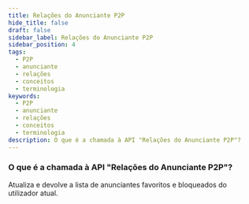 ```yaml
---
title: Relações do Anunciante P2P
hide_title: false
draft: false
sidebar_label: Relações do Anunciante P2P
sidebar_position: 4
tags:
  - P2P
  - anunciante
  - relações
  - conceitos
  - terminologia
keywords:
  - P2P
  - anunciante
  - relações
  - conceitos
  - terminologia
description: O que é a chamada à API "Relações do Anunciante P2P"?
---
```


### O que é a chamada à API "Relações do Anunciante P2P"?

Atualiza e devolve a lista de anunciantes favoritos e bloqueados do utilizador atual.
